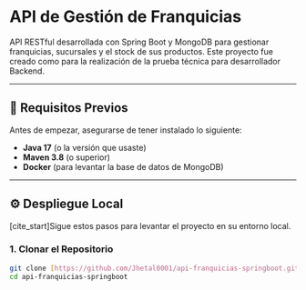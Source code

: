 # API de Gestión de Franquicias

API RESTful desarrollada con Spring Boot y MongoDB para gestionar franquicias, sucursales y el stock de sus productos. Este proyecto fue creado como para la realización de la prueba técnica para desarrollador Backend.

---

## 🚀 Requisitos Previos

Antes de empezar, asegurarse de tener instalado lo siguiente:

* **Java 17** (o la versión que usaste)
* **Maven 3.8** (o superior)
* **Docker** (para levantar la base de datos de MongoDB)

---

## ⚙️ Despliegue Local

[cite_start]Sigue estos pasos para levantar el proyecto en su entorno local. 

### 1. Clonar el Repositorio
```bash
git clone [https://github.com/Jhetal0001/api-franquicias-springboot.git](https://github.com/Jhetal0001/api-franquicias-springboot.git)
cd api-franquicias-springboot
